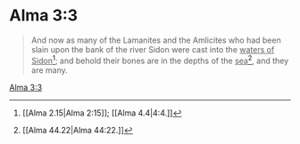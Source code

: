 # Alma 3:3

> And now as many of the Lamanites and the Amlicites who had been slain upon the bank of the river Sidon were cast into the <u>waters of Sidon</u>[^a]; and behold their bones are in the depths of the <u>sea</u>[^b], and they are many.

[Alma 3:3](https://www.churchofjesuschrist.org/study/scriptures/bofm/alma/3?lang=eng&id=p3#p3)


[^a]: [[Alma 2.15|Alma 2:15]]; [[Alma 4.4|4:4.]]
[^b]: [[Alma 44.22|Alma 44:22.]]
